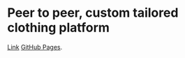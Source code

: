 # Peer to peer, custom tailored clothing platform
[Link](16.171.59.54:3000/login)
[GitHub Pages](https://pages.github.com/).
